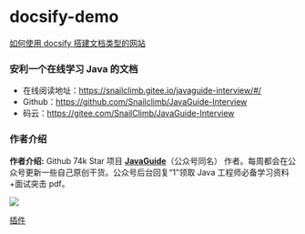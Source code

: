 # docsify-demo

[如何使用 docsify 搭建文档类型的网站](https://mp.weixin.qq.com/s/TPXHaTdfTYKrcpm77gPHyA)

### 安利一个在线学习 Java 的文档

-   在线阅读地址：https://snailclimb.gitee.io/javaguide-interview/#/
-   Github：https://github.com/Snailclimb/JavaGuide-Interview
-   码云：https://gitee.com/SnailClimb/JavaGuide-Interview

### 作者介绍

**作者介绍:** Github 74k Star 项目 **[JavaGuide](https://github.com/Snailclimb/JavaGuide)**（公众号同名） 作者。每周都会在公众号更新一些自己原创干货。公众号后台回复“1”领取 Java 工程师必备学习资料+面试突击 pdf。

![](https://imgkr.cn-bj.ufileos.com/66f3a716-b3cc-469b-9b61-8be00244305c.png)

[插件](https://docsify.js.org/#/zh-cn/plugins)

